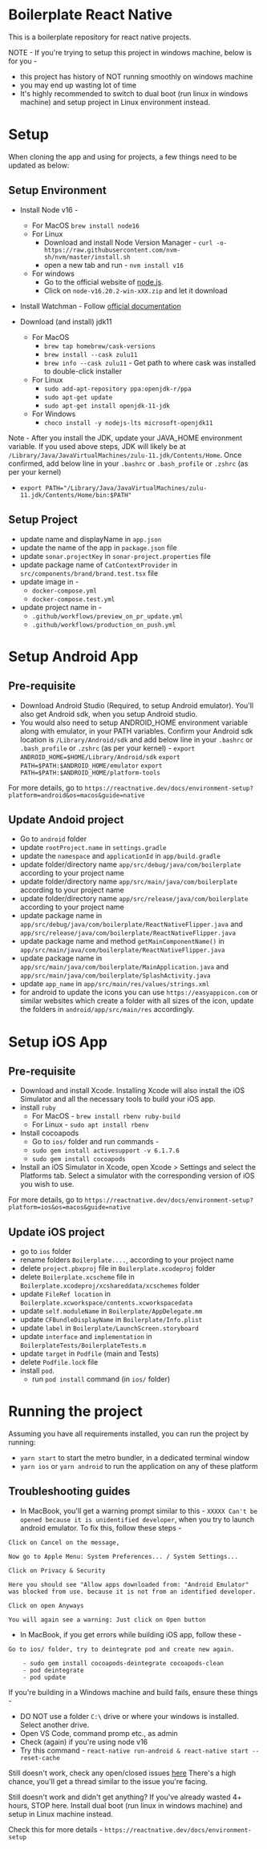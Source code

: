 # Boilerplate React Native

This is a boilerplate repository for react native projects.


NOTE - If you're trying to setup this project in windows machine, below is for you -
- this project has history of NOT running smoothly on windows machine
- you may end up wasting lot of time
- It's highly recommended to switch to dual boot (run linux in windows machine) and setup project in Linux environment instead.

# Setup
When cloning the app and using for projects, a few things need to be updated as below:
## Setup Environment

- Install Node v16 -
    - For MacOS `brew install node16`
    - For Linux
        - Download and install Node Version Manager - `curl -o- https://raw.githubusercontent.com/nvm-sh/nvm/master/install.sh `
        - open a new tab and run - `nvm install v16`
    - For windows 
        - Go to the official website of [node.js](https://nodejs.org/download/release/v16.20.2/). 
        - Click on `node-v16.20.2-win-xXX.zip` and let it download 

- Install Watchman - Follow [official documentation](https://facebook.github.io/watchman/docs/install)

- Download (and install) jdk11 
    - For MacOS 
        - `brew tap homebrew/cask-versions`
        - `brew install --cask zulu11`
        - `brew info --cask zulu11`  - Get path to where cask was installed to double-click installer
    - For Linux
        - `sudo add-apt-repository ppa:openjdk-r/ppa`
        - `sudo apt-get update`
        - `sudo apt-get install openjdk-11-jdk`
    - For Windows 
        - `choco install -y nodejs-lts microsoft-openjdk11`
    
Note - After you install the JDK, update your JAVA_HOME environment variable. If you used above steps, JDK will likely be at `/Library/Java/JavaVirtualMachines/zulu-11.jdk/Contents/Home`. Once confirmed, add below line in your `.bashrc` or `.bash_profile` or `.zshrc` (as per your kernel)
- `export PATH="/Library/Java/JavaVirtualMachines/zulu-11.jdk/Contents/Home/bin:$PATH"`

## Setup Project
- update name and displayName in `app.json`
- update the name of the app in `package.json` file
- update `sonar.projectKey` in `sonar-project.properties` file
- update package name of `CatContextProvider` in `src/components/brand/brand.test.tsx` file
- update image in -
    - `docker-compose.yml`
    - `docker-compose.test.yml`
- update project name in -
    - `.github/workflows/preview_on_pr_update.yml`
    - `.github/workflows/production_on_push.yml`

# Setup Android App
## Pre-requisite
- Download Android Studio (Required, to setup Android emulator). You'll also get Android sdk, when you setup Android studio. 
- You would also need to setup ANDROID_HOME environment variable along with emulator, in your PATH variables. Confirm your Android sdk location is `/Library/Android/sdk` and add below line in your `.bashrc` or `.bash_profile` or `.zshrc` (as per your kernel) -
`export ANDROID_HOME=$HOME/Library/Android/sdk`
`export PATH=$PATH:$ANDROID_HOME/emulator`
`export PATH=$PATH:$ANDROID_HOME/platform-tools`

For more details, go to `https://reactnative.dev/docs/environment-setup?platform=android&os=macos&guide=native`

## Update Andoid project
- Go to `android` folder
- update `rootProject.name` in `settings.gradle`
- update the `namespace` and `applicationId` in `app/build.gradle`
- update folder/directory name `app/src/debug/java/com/boilerplate` according to your project name
- update folder/directory name `app/src/main/java/com/boilerplate` according to your project name
- update folder/directory name `app/src/release/java/com/boilerplate` according to your project name
- update package name in `app/src/debug/java/com/boilerplate/ReactNativeFlipper.java` and `app/src/release/java/com/boilerplate/ReactNativeFlipper.java`
- update package name and method `getMainComponentName()` in `app/src/main/java/com/boilerplate/ReactNativeFlipper.java`
- update package name in `app/src/main/java/com/boilerplate/MainApplication.java` and `app/src/main/java/com/boilerplate/SplashActivity.java`
- update `app_name` in `app/src/main/res/values/strings.xml`
- for android to update the icons you can use `https://easyappicon.com` or similar websites which create a folder with all sizes of the icon, update the folders in `android/app/src/main/res` accordingly.

# Setup iOS App
## Pre-requisite
- Download and install Xcode. Installing Xcode will also install the iOS Simulator and all the necessary tools to build your iOS app. 
- install `ruby` 
    - For MacOS - `brew install rbenv ruby-build`
    - For Linux - `sudo apt install rbenv`
- Install cocoapods
    - Go to `ios/` folder and run commands - 
    - `sudo gem install activesupport -v 6.1.7.6`
    - `sudo gem install cocoapods`
- Install an iOS Simulator in Xcode, open Xcode > Settings and select the Platforms tab. Select a simulator with the corresponding version of iOS you wish to use.

For more details, go to `https://reactnative.dev/docs/environment-setup?platform=ios&os=macos&guide=native`

## Update iOS project

- go to `ios` folder
- rename folders `Boilerplate....`, according to your project name
- delete `project.pbxproj` file in `Boilerplate.xcodeproj` folder
- delete `Boilerplate.xcscheme` file in `Boilerplate.xcodeproj/xcshareddata/xcschemes` folder
- update `FileRef location` in `Boilerplate.xcworkspace/contents.xcworkspacedata`
- update `self.moduleName` in `Boilerplate/AppDelegate.mm`
- update `CFBundleDisplayName` in `Boilerplate/Info.plist` 
- update `label` in `Boilerplate/LaunchScreen.storyboard`
- update `interface` and `implementation` in  `BoilerplateTests/BoilerplateTests.m`
- update `target` in `Podfile` (main and Tests)
- delete `Podfile.lock` file
- install `pod`. 
    - run `pod install` command (in `ios/` folder)

# Running the project

Assuming you have all requirements installed, you can run the project by running:

- `yarn start` to start the metro bundler, in a dedicated terminal window
- `yarn ios` or `yarn android` to run the application on any of these platform

## Troubleshooting guides

- In MacBook, you'll get a warning prompt similar to this - `XXXXX Can't be opened because it is unidentified developer`, when you try to launch android emulator. 
To fix this, follow these steps -
```
Click on Cancel on the message,

Now go to Apple Menu: System Preferences... / System Settings...

Click on Privacy & Security

Here you should see "Allow apps downloaded from: "Android Emulator" was blocked from use. because it is not from an identified developer.

Click on open Anyways

You will again see a warning: Just click on Open button
```

- In MacBook, if you get errors while building iOS app, follow these -
```
Go to ios/ folder, try to deintegrate pod and create new again. 

    - sudo gem install cocoapods-deintegrate cocoapods-clean
    - pod deintegrate
    - pod update
```

If you're building in a Windows machine and build fails, ensure these things -
- DO NOT use a folder `C:\` drive or where your windows is installed. Select another drive.
- Open VS Code, command promp etc., as admin
- Check (again) if you're using node v16
- Try this command - `react-native run-android & react-native start --reset-cache` 

Still doesn't work, check any open/closed issues [here](https://github.com/thecodingmachine/react-native-boilerplate/issues)
There's a high chance, you'll get a thread similar to the issue you're facing. 

Still doesn't work and didn't get anything? 
If you've already wasted 4+ hours, STOP here. Install dual boot (run linux in windows machine) and setup in Linux machine instead.


Check this for more details - `https://reactnative.dev/docs/environment-setup`
